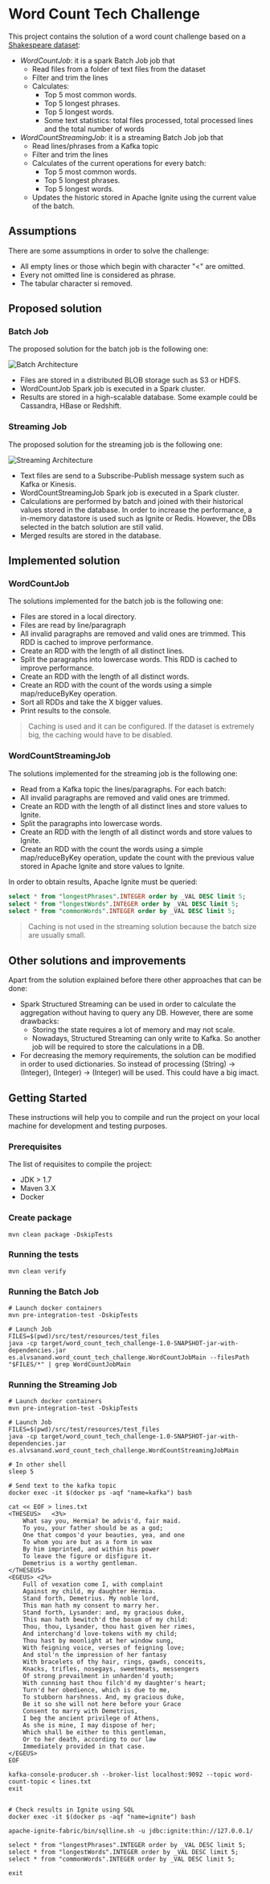 # Word Count Tech Challenge

This project contains the solution of a word count challenge based on a [Shakespeare dataset](http://lexically.net/downloads/corpus_linguistics/ShakespearePlaysPlus.zip):
- _WordCountJob_: it is a spark Batch Job job that
   - Read files from a folder of text files from the dataset
   - Filter and trim the lines
   - Calculates:
     - Top 5 most common words.
     - Top 5 longest phrases.
     - Top 5 longest words. 
     - Some text statistics: total files processed, total processed lines and the total number of words
- _WordCountStreamingJob_: it is a streaming Batch Job job that
   - Read lines/phrases from a Kafka topic
   - Filter and trim the lines
   - Calculates of the current operations for every batch:
     - Top 5 most common words.
     - Top 5 longest phrases.
     - Top 5 longest words. 
   - Updates the historic stored in Apache Ignite using the current value of the batch.

## Assumptions

There are some assumptions in order to solve the challenge:

- All empty lines or those which begin with character "<" are omitted.
- Every not omitted line is considered as phrase. 
- The tabular character si removed. 

## Proposed solution

### Batch Job

The proposed solution for the batch job is the following one:

![Batch Architecture](word_count_tech_challenge-Batch.png)

- Files are stored in a distributed BLOB storage such as S3 or HDFS.
- WordCountJob Spark job is executed in a Spark cluster.
- Results are stored in a high-scalable database. Some example could be Cassandra, HBase or Redshift.

### Streaming Job

The proposed solution for the streaming job is the following one:

![Streaming Architecture](word_count_tech_challenge-Streaming.png)

- Text files are send to a Subscribe-Publish message system such as Kafka or Kinesis.
- WordCountStreamingJob Spark job is executed in a Spark cluster.
- Calculations are performed by batch and joined with their historical values stored in the database. In order to increase the performance, a in-memory datastore is used such as Ignite or Redis. However, the DBs selected in the batch solution are still valid.
- Merged results are stored in the database.

## Implemented solution

### WordCountJob

The solutions implemented for the batch job is the following one:

- Files are stored in a local directory.
- Files are read by line/paragraph
- All invalid paragraphs are removed and valid ones are trimmed. This RDD is cached to improve performance.
- Create an RDD with the length of all distinct lines.
- Split the paragraphs into lowercase words. This RDD is cached to improve performance.
- Create an RDD with the length of all distinct words.
- Create an RDD with the count of the words using a simple map/reduceByKey operation.
- Sort all RDDs and take the X bigger values.
- Print results to the console.

> Caching is used and it can be configured. If the dataset is extremely big, the caching would have to be disabled. 

### WordCountStreamingJob

The solutions implemented for the streaming job is the following one:

- Read from a Kafka topic the lines/paragraphs.
For each batch:
- All invalid paragraphs are removed and valid ones are trimmed.
- Create an RDD with the length of all distinct lines and store values to Ignite.
- Split the paragraphs into lowercase words.
- Create an RDD with the length of all distinct words and store values to Ignite.
- Create an RDD with the count the words using a simple map/reduceByKey operation, update the count with the previous value stored in Apache Ignite and store values to Ignite.

In order to obtain results, Apache Ignite must be queried:

``` sql
select * from "longestPhrases".INTEGER order by _VAL DESC limit 5;
select * from "longestWords".INTEGER order by _VAL DESC limit 5;
select * from "commonWords".INTEGER order by _VAL DESC limit 5;
```

> Caching is not used in the streaming solution because the batch size are usually small.

## Other solutions and improvements

Apart from the solution explained before there other approaches that can be done:

- Spark Structured Streaming can be used in order to calculate the aggregation without having to query any DB. However, there are some drawbacks:
    - Storing the state requires a lot of memory and may not scale.
    - Nowadays, Structured Streaming can only write to Kafka. So another job will be required to store the calculations in a DB.
- For decreasing the memory requirements, the solution can be modified in order to used dictionaries. So instead of processing (String) -> (Integer),  (Integer) -> (Integer) will be used. This could have a big imact.

## Getting Started

These instructions will help you to compile and run the project on your local machine for development and testing purposes.

### Prerequisites

The list of requisites to compile the project:

- JDK > 1.7
- Maven 3.X
- Docker

### Create package

``` batch
mvn clean package -DskipTests
```

### Running the tests

``` batch
mvn clean verify
```

### Running the Batch Job

``` batch
# Launch docker containers
mvn pre-integration-test -DskipTests

# Launch Job
FILES=$(pwd)/src/test/resources/test_files
java -cp target/word_count_tech_challenge-1.0-SNAPSHOT-jar-with-dependencies.jar es.alvsanand.word_count_tech_challenge.WordCountJobMain --filesPath "$FILES/*" | grep WordCountJobMain
```

### Running the Streaming Job

``` batch
# Launch docker containers
mvn pre-integration-test -DskipTests

# Launch Job 
FILES=$(pwd)/src/test/resources/test_files
java -cp target/word_count_tech_challenge-1.0-SNAPSHOT-jar-with-dependencies.jar es.alvsanand.word_count_tech_challenge.WordCountStreamingJobMain

# In other shell
sleep 5

# Send text to the kafka topic
docker exec -it $(docker ps -aqf "name=kafka") bash

cat << EOF > lines.txt
<THESEUS>	<3%>
	What say you, Hermia? be advis'd, fair maid.
	To you, your father should be as a god;
	One that compos'd your beauties, yea, and one
	To whom you are but as a form in wax
	By him imprinted, and within his power
	To leave the figure or disfigure it.
	Demetrius is a worthy gentleman.
</THESEUS>
<EGEUS>	<2%>
	Full of vexation come I, with complaint
	Against my child, my daughter Hermia.
	Stand forth, Demetrius. My noble lord,
	This man hath my consent to marry her.
	Stand forth, Lysander: and, my gracious duke,
	This man hath bewitch'd the bosom of my child:
	Thou, thou, Lysander, thou hast given her rimes,
	And interchang'd love-tokens with my child;
	Thou hast by moonlight at her window sung,
	With feigning voice, verses of feigning love;
	And stol'n the impression of her fantasy
	With bracelets of thy hair, rings, gawds, conceits,
	Knacks, trifles, nosegays, sweetmeats, messengers
	Of strong prevailment in unharden'd youth;
	With cunning hast thou filch'd my daughter's heart;
	Turn'd her obedience, which is due to me,
	To stubborn harshness. And, my gracious duke,
	Be it so she will not here before your Grace
	Consent to marry with Demetrius,
	I beg the ancient privilege of Athens,
	As she is mine, I may dispose of her;
	Which shall be either to this gentleman,
	Or to her death, according to our law
	Immediately provided in that case.
</EGEUS>
EOF

kafka-console-producer.sh --broker-list localhost:9092 --topic word-count-topic < lines.txt
exit


# Check results in Ignite using SQL
docker exec -it $(docker ps -aqf "name=ignite") bash

apache-ignite-fabric/bin/sqlline.sh -u jdbc:ignite:thin://127.0.0.1/

select * from "longestPhrases".INTEGER order by _VAL DESC limit 5;
select * from "longestWords".INTEGER order by _VAL DESC limit 5;
select * from "commonWords".INTEGER order by _VAL DESC limit 5;

exit
```